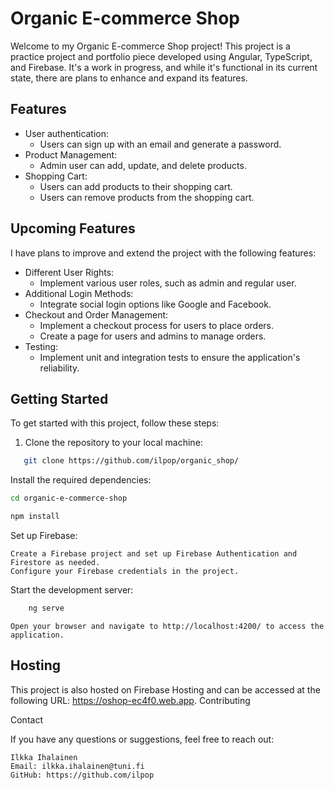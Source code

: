 # Organic E-commerce Shop

Welcome to my Organic E-commerce Shop project! This project is a practice project and portfolio piece developed using Angular, TypeScript, and Firebase. It's a work in progress, and while it's functional in its current state, there are plans to enhance and expand its features.

## Features

- User authentication:
  - Users can sign up with an email and generate a password.
- Product Management:
  - Admin user can add, update, and delete products.
- Shopping Cart:
  - Users can add products to their shopping cart.
  - Users can remove products from the shopping cart.

## Upcoming Features

I have plans to improve and extend the project with the following features:

- Different User Rights:
  - Implement various user roles, such as admin and regular user.
- Additional Login Methods:
  - Integrate social login options like Google and Facebook.
- Checkout and Order Management:
  - Implement a checkout process for users to place orders.
  - Create a page for users and admins to manage orders.
- Testing:
  - Implement unit and integration tests to ensure the application's reliability.

## Getting Started

To get started with this project, follow these steps:

1. Clone the repository to your local machine:

```bash
   git clone https://github.com/ilpop/organic_shop/
```

Install the required dependencies:

```bash
cd organic-e-commerce-shop
```
```bash
npm install
```

Set up Firebase:

    Create a Firebase project and set up Firebase Authentication and Firestore as needed.
    Configure your Firebase credentials in the project.

Start the development server:

```bash
    ng serve
```

    Open your browser and navigate to http://localhost:4200/ to access the application.

## Hosting

This project is also hosted on Firebase Hosting and can be accessed at the following URL: https://oshop-ec4f0.web.app.
Contributing

Contact

If you have any questions or suggestions, feel free to reach out:

    Ilkka Ihalainen
    Email: ilkka.ihalainen@tuni.fi
    GitHub: https://github.com/ilpop
